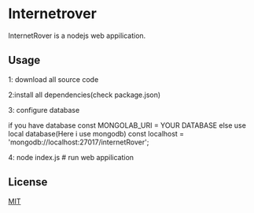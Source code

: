 # Internetrover
InternetRover is a nodejs web appilication.

## Usage

1: download all source code

2:install all dependencies(check package.json)

3: configure database

 if you have database
      const MONGOLAB_URI = YOUR DATABASE
else use local database(Here i use mongodb)
     const localhost = 'mongodb://localhost:27017/internetRover';

4: node index.js # run web appilication


## License
[MIT](https://choosealicense.com/licenses/mit/)

